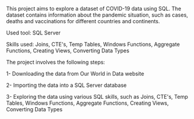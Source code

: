 This project aims to explore a dataset of COVID-19 data using SQL. The dataset contains information about the pandemic situation, such as cases, deaths and vaccinations for different countries and continents. 

Used tool: SQL Server

Skills used: Joins, CTE's, Temp Tables, Windows Functions, Aggregate Functions, Creating Views, Converting Data Types

The project involves the following steps:

1- Downloading the data from Our World in Data website

2- Importing the data into a SQL Server database

3- Exploring the data using various SQL skills, such as Joins, CTE's, Temp Tables, Windows Functions, Aggregate Functions, Creating Views, Converting Data Types


